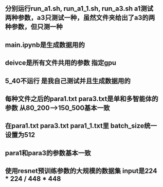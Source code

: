 ## 分别运行run_a1.sh, run_a1_1.sh, run_a3.sh a1测试两种参数，a3只测试一种，虽然文件夹给出了a3的两种参数，但只测一种
## main.ipynb是生成数据用的
## deivce是所有文件共用的参数 指定gpu
## 5_40不运行 是我自己测试并且生成数据用的 
## 每种文件之后的para1.txt para3.txt是单和多智能体的参数 从80_200-->150_500基本一致
## 在para1.txt para3.txt para1_1.txt里 batch_size统一设置为512
## para1和para3的参数基本一致
## 使用resnet预训练参数的大规模的数据集 input是224 * 224 / 448 * 448
